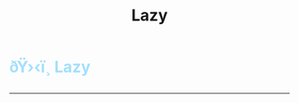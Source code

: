 ﻿---
lang: en-US
title: Lazy
prev: Flash
next: Loyal
---
# <font color=#a4dffe>ðŸ›‹ï¸ <b>Lazy</b></font> <Badge text="Helpful" type="tip" vertical="middle"/>
---



